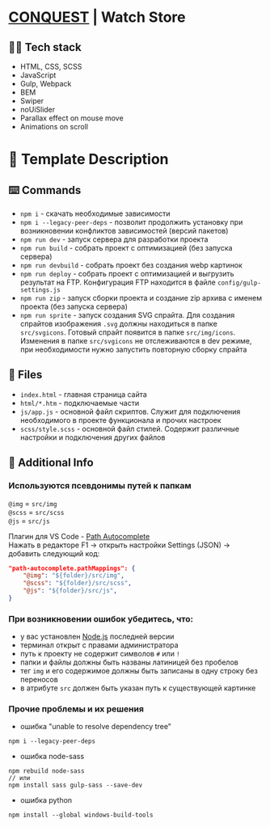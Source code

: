# [CONQUEST](https://conquest-skep.netlify.app/) | Watch Store

## 🐱‍💻 Tech stack
* HTML, CSS, SCSS
* JavaScript
* Gulp, Webpack
* BEM
* Swiper
* noUiSlider
* Parallax effect on mouse move
* Animations on scroll

# 📜 Template Description
## ⌨️ Commands
* ```npm i``` - скачать необходимые зависимости
* ```npm i --legacy-peer-deps``` - позволит продолжить установку при возникновении конфликтов зависимостей (версий пакетов)
* ```npm run dev``` - запуск сервера для разработки проекта
* ```npm run build``` - собрать проект с оптимизацией (без запуска сервера)
* ```npm run devbuild``` - собрать проект без создания webp картинок
* ```npm run deploy``` - собрать проект с оптимизацией и выгрузить результат на FTP. Конфигурация FTP находится в файле ```config/gulp-settings.js```
* ```npm run zip``` - запуск сборки проекта и создание zip архива с именем проекта (без запуска сервера)
* ```npm run sprite``` - запуск создания SVG спрайта. Для создания спрайтов изображения ```.svg``` должны находиться в папке ```src/svgicons```. Готовый спрайт появится в папке ```src/img/icons```. Изменения в папке ```src/svgicons``` не отслеживаются в dev режиме, при необходимости нужно запустить повторную сборку спрайта

## 📂 Files
* ```index.html``` - главная страница сайта
* ```html/*.htm``` - подключаемые части
* ```js/app.js``` - основной файл скриптов. Служит для подключения необходимого в проекте функционала и прочих настроек
* ```scss/style.scss``` - основной файл стилей. Содержит различные настройки и подключения других файлов

## 📌 Additional Info
### Используются псевдонимы путей к папкам
```@img``` = ```src/img```  
```@scss``` = ```src/scss```  
```@js``` = ```src/js```  

Плагин для VS Code - [Path Autocomplete](https://marketplace.visualstudio.com/items?itemName=ionutvmi.path-autocomplete)  
Нажать в редакторе F1 -> открыть настройки Settings (JSON) -> добавить следующий код:
```json
"path-autocomplete.pathMappings": {
    "@img": "${folder}/src/img",
    "@scss": "${folder}/src/scss",
    "@js": "${folder}/src/js",
}
```

### При возникновении ошибок убедитесь, что:
* у вас установлен [Node.js](https://nodejs.org/en/) последней версии
* терминал открыт с правами администратора
* путь к проекту не содержит символов ```#``` или ```!```
* папки и файлы должны быть названы латиницей без пробелов
* тег ```img``` и его содержимое должны быть записаны в одну строку без переносов
* в атрибуте ```src``` должен быть указан путь к существующей картинке

### Прочие проблемы и их решения
* ошибка "unable to resolve dependency tree"
```
npm i --legacy-peer-deps
```
* ошибка node-sass
```
npm rebuild node-sass
// или
npm install sass gulp-sass --save-dev
```
* ошибка python
```
npm install --global windows-build-tools
```
